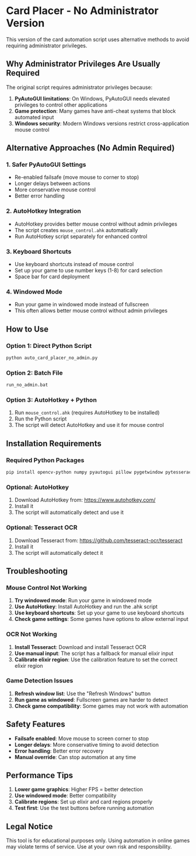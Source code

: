 # Card Placer - No Administrator Version

This version of the card automation script uses alternative methods to avoid requiring administrator privileges.

## Why Administrator Privileges Are Usually Required

The original script requires administrator privileges because:
1. **PyAutoGUI limitations**: On Windows, PyAutoGUI needs elevated privileges to control other applications
2. **Game protection**: Many games have anti-cheat systems that block automated input
3. **Windows security**: Modern Windows versions restrict cross-application mouse control

## Alternative Approaches (No Admin Required)

### 1. **Safer PyAutoGUI Settings**
- Re-enabled failsafe (move mouse to corner to stop)
- Longer delays between actions
- More conservative mouse control
- Better error handling

### 2. **AutoHotkey Integration**
- AutoHotkey provides better mouse control without admin privileges
- The script creates `mouse_control.ahk` automatically
- Run AutoHotkey script separately for enhanced control

### 3. **Keyboard Shortcuts**
- Use keyboard shortcuts instead of mouse control
- Set up your game to use number keys (1-8) for card selection
- Space bar for card deployment

### 4. **Windowed Mode**
- Run your game in windowed mode instead of fullscreen
- This often allows better mouse control without admin privileges

## How to Use

### Option 1: Direct Python Script
```bash
python auto_card_placer_no_admin.py
```

### Option 2: Batch File
```bash
run_no_admin.bat
```

### Option 3: AutoHotkey + Python
1. Run `mouse_control.ahk` (requires AutoHotkey to be installed)
2. Run the Python script
3. The script will detect AutoHotkey and use it for mouse control

## Installation Requirements

### Required Python Packages
```bash
pip install opencv-python numpy pyautogui pillow pygetwindow pytesseract easyocr
```

### Optional: AutoHotkey
1. Download AutoHotkey from: https://www.autohotkey.com/
2. Install it
3. The script will automatically detect and use it

### Optional: Tesseract OCR
1. Download Tesseract from: https://github.com/tesseract-ocr/tesseract
2. Install it
3. The script will automatically detect it

## Troubleshooting

### Mouse Control Not Working
1. **Try windowed mode**: Run your game in windowed mode
2. **Use AutoHotkey**: Install AutoHotkey and run the .ahk script
3. **Use keyboard shortcuts**: Set up your game to use keyboard shortcuts
4. **Check game settings**: Some games have options to allow external input

### OCR Not Working
1. **Install Tesseract**: Download and install Tesseract OCR
2. **Use manual input**: The script has a fallback for manual elixir input
3. **Calibrate elixir region**: Use the calibration feature to set the correct elixir region

### Game Detection Issues
1. **Refresh window list**: Use the "Refresh Windows" button
2. **Run game as windowed**: Fullscreen games are harder to detect
3. **Check game compatibility**: Some games may not work with automation

## Safety Features

- **Failsafe enabled**: Move mouse to screen corner to stop
- **Longer delays**: More conservative timing to avoid detection
- **Error handling**: Better error recovery
- **Manual override**: Can stop automation at any time

## Performance Tips

1. **Lower game graphics**: Higher FPS = better detection
2. **Use windowed mode**: Better compatibility
3. **Calibrate regions**: Set up elixir and card regions properly
4. **Test first**: Use the test buttons before running automation

## Legal Notice

This tool is for educational purposes only. Using automation in online games may violate terms of service. Use at your own risk and responsibility. 